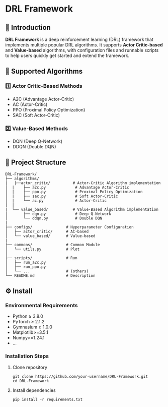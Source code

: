 # DRL Framework

## 📌 Introduction
**DRL Framework** is a deep reinforcement learning (DRL) framework that implements multiple popular DRL algorithms. It supports **Actor Critic-based** and **Value-based** algorithms, with configuration files and runnable scripts to help users quickly get started and extend the framework.

## 🚀 Supported Algorithms
### 1️⃣ **Actor Critic-Based Methods**
- A2C (Advantage Actor-Critic)
- AC (Actor-Critic)
- PPO (Proximal Policy Optimization)
- SAC (Soft Actor-Critic)

### 2️⃣ **Value-Based Methods**
- DQN (Deep Q-Network)
- DDQN (Double DQN)

## 📂 Project Structure

```
DRL-Framework/
├── algorithms/
|	├──actor_critic/          # Actor-Critic Algorithm implementation
│  |	├── a2c.py             # Advantage Actor-Critic
│  |	├── ppo.py             # Proximal Policy Optimization
│  |	├── sac.py             # Soft Actor-Critic
│  |	└── ac.py              # Actor-Critic
|  |
|  └── value_based/           # Value-Based Algorithm implementation
│   	├── dqn.py             # Deep Q-Network
│   	└── ddqn.py            # Double DQN
|
├── configs/               # Hyperparameter Configuration
│   ├── actor_critic/      # AC-based
│   └── value_based/       # Value-based
|
├── commons/               # Common Module
│   └── utils.py           # Plot
│
├── scripts/               # Run
│   ├── run_a2c.py
│   ├── run_ppo.py
│   └── ...				   # (others)
└── README.md              # Description
```

## ⚙️ Install

### Environmental Requirements

- Python ≥ 3.8.0
- PyTorch ≥ 2.1.2
- Gymnasium ≥ 1.0.0
- Matplotlib>=3.5.1
- Numpy>=1.24.1
- ...

### Installation Steps

1. Clone repository

   ```
   git clone https://github.com/your-username/DRL-Framework.git
   cd DRL-Framework
   ```

2. Install dependencies

   ```
   pip install -r requirements.txt
   ```
